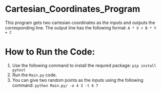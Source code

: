 # Cartesian_Coordinates_Program

This program gets two cartesian coordinates as the inputs and outputs the corresponding line.
The output line has the following format: 
`A * X + B * Y = C`

# How to Run the Code:
1. Use the following command to install the requred package: `pip install pytest`
2. Run the `Main.py` code.
3. You can give two random points as the inputs using the following command:
`python Main.py/ -o 4 3 -t 6 7`
